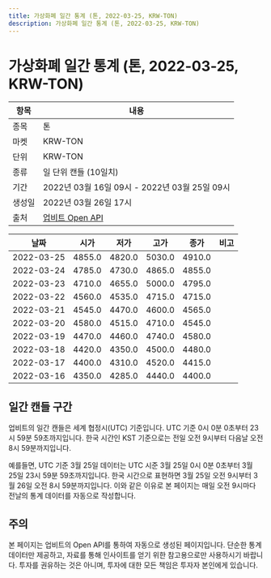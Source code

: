 ```yaml
---
title: 가상화폐 일간 통계 (톤, 2022-03-25, KRW-TON)
description: 가상화폐 일간 통계 (톤, 2022-03-25, KRW-TON)
---
```


가상화폐 일간 통계 (톤, 2022-03-25, KRW-TON)
===

|항목|내용|
|--|--|
|종목|톤|
|마켓|KRW-TON|
|단위|KRW-TON|
|종류|일 단위 캔들 (10일치)|
|기간|2022년 03월 16일 09시 - 2022년 03월 25일 09시|
|생성일|2022년 03월 26일 17시|
|출처|[업비트 Open API](https://docs.upbit.com)|


|날짜|시가|저가|고가|종가|비고|
|--|--|--|--|--|--|
|2022-03-25|4855.0|4820.0|5030.0|4910.0|    |
|2022-03-24|4785.0|4730.0|4865.0|4855.0|    |
|2022-03-23|4710.0|4655.0|5000.0|4795.0|    |
|2022-03-22|4560.0|4535.0|4715.0|4715.0|    |
|2022-03-21|4545.0|4470.0|4600.0|4565.0|    |
|2022-03-20|4580.0|4515.0|4710.0|4545.0|    |
|2022-03-19|4470.0|4460.0|4740.0|4580.0|    |
|2022-03-18|4420.0|4350.0|4500.0|4480.0|    |
|2022-03-17|4400.0|4310.0|4520.0|4415.0|    |
|2022-03-16|4350.0|4285.0|4440.0|4400.0|    |


일간 캔들 구간
---
업비트의 일간 캔들은 세계 협정시(UTC) 기준입니다. 
UTC 기준 0시 0분 0초부터 23시 59분 59초까지입니다. 
한국 시간인 KST 기준으로는 전일 오전 9시부터 다음날 오전 8시 59분까지입니다. 


예를들면, UTC 기준 3월 25일 데이터는 UTC 시준 3월 25일 0시 0분 0초부터 3월 25일 23시 59분 59초까지입니다. 
한국 시간으로 표현하면 3월 25일 오전 9시부터 3월 26일 오전 8시 59분까지입니다. 
이와 같은 이유로 본 페이지는 매일 오전 9시마다 전날의 통계 데이터를 자동으로 작성합니다. 


주의
---


본 페이지는 업비트의 Open API를 통하여 자동으로 생성된 페이지입니다. 
단순한 통계 데이터만 제공하고, 자료를 통해 인사이트를 얻기 위한 참고용으로만 사용하시기 바랍니다. 
투자를 권유하는 것은 아니며, 투자에 대한 모든 책임은 투자자 본인에게 있습니다. 

